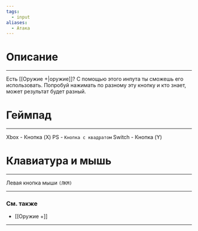 ```yaml
---
tags:
  - input
aliases:
  - Атака
---
```

# Описание
___
Есть [[Оружие +|оружие]]? С помощью этого инпута ты сможешь его использовать. Попробуй нажимать по разному эту кнопку и кто знает, может результат будет разный. 
# Геймпад
___
Xbox - Кнопка (X)
PS - `Кнопка с квадратом`
Switch - Кнопка (Y)
# Клавиатура и мышь
___
Левая кнопка мыши `(ЛКМ)`
___
### См. также
- [[Оружие +]]
___